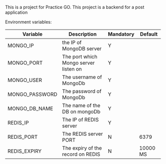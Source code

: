 This is a project for Practice GO. This project is a backend for a post application

Environment variables:<br />

| Variable | Description | Mandatory | Default |
| --- | --- | --- | --- |
| MONGO_IP | the IP of MongoDB server | Y | |
| MONGO_PORT | The port which Mongo server listen on | Y | |
| MONGO_USER | The username of MongoDb | Y | |
| MONGO_PASSWORD | The password of MongoDb | Y | | 
| MONGO_DB_NAME | The name of the DB on mongoDb | Y |
| REDIS_IP | The IP of REDIS server | Y | |
| REDIS_PORT | The REDIS server PORT | N | 6379 |
| REDIS_EXPIRY | The expiry of the record on REDIS | N | 10000 MS |